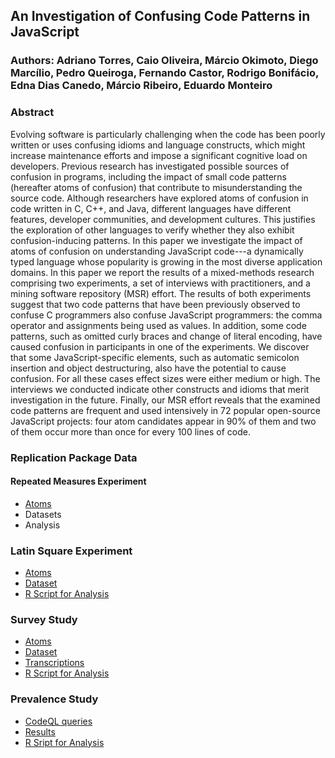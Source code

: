 ## An Investigation of Confusing Code Patterns in JavaScript

### Authors: Adriano Torres, Caio Oliveira, Márcio Okimoto, Diego Marcílio, Pedro Queiroga, Fernando Castor, Rodrigo Bonifácio, Edna Dias Canedo, Márcio Ribeiro, Eduardo Monteiro

### Abstract

Evolving software is particularly challenging when the code has been poorly written or uses confusing idioms and language constructs, which might increase maintenance efforts and impose a significant cognitive load on developers. Previous research has investigated possible sources of confusion in programs, including the impact of small code patterns (hereafter atoms of confusion) that contribute to misunderstanding the source code. Although researchers have explored atoms of confusion in code written in C, C++, and Java, different languages have different features, developer communities, and development cultures. This justifies the exploration of other languages to verify whether they also exhibit confusion-inducing patterns. In this paper we investigate the impact of atoms of confusion on understanding JavaScript code---a dynamically typed language whose popularity is growing in the most diverse application domains. In this paper we report the results of a mixed-methods research comprising two experiments, a set of interviews with practitioners, and a mining software repository (MSR) effort. The results of both experiments suggest that two code patterns that have been previously observed to confuse C programmers also confuse JavaScript programmers: the comma operator and assignments being used as values. In addition, some code patterns, such as omitted curly braces and change of literal encoding, have caused confusion in participants in one of the experiments. We discover that some JavaScript-specific elements, such as automatic semicolon insertion and object destructuring, also have the potential to cause confusion. For all these cases effect sizes were either medium or high. The interviews we conducted indicate other constructs and idioms that merit investigation in the future. Finally, our MSR effort reveals that the examined code patterns are frequent and used intensively in 72 popular open-source JavaScript projects: four atom candidates appear in 90\% of them and two of them occur more than once for every 100 lines of code.

### Replication Package Data


#### Repeated Measures Experiment
  * [Atoms](https://docs.google.com/spreadsheets/d/1A7Y605WK1fttCUmG9I-I2aTG9C95PVSjBRa3KNUlYn4/edit?usp=sharing)
  * Datasets
  * Analysis
  
### Latin Square Experiment
  * [Atoms](https://github.com/rbonifacio/AtomsJS/blob/main/package/s02/atoms.pdf)
  * [Dataset](https://github.com/rbonifacio/AtomsJS/blob/main/package/s02/survey-results.csv)
  * [R Script for Analysis](https://github.com/rbonifacio/AtomsJS/blob/main/package/s02/analysis.Rmd)
  
### Survey Study

  * [Atoms](https://github.com/rbonifacio/AtomsJS/blob/main/package/s03/atoms.pdf)
  * [Dataset](https://github.com/rbonifacio/AtomsJS/blob/main/package/s03/dataset.csv)
  * [Transcriptions](https://github.com/rbonifacio/AtomsJS/blob/main/package/s03/transcriptions)
  * [R Script for Analysis](https://github.com/rbonifacio/AtomsJS/blob/main/package/s03/analysis.Rmd)

### Prevalence  Study

   * [CodeQL queries](https://github.com/rbonifacio/AtomsJS/tree/main/package/s04/queries)
   * [Results](https://github.com/rbonifacio/AtomsJS/blob/main/package/s04/dataset.csv) 
   * [R Sript for Analysis](https://github.com/rbonifacio/AtomsJS/blob/main/package/s04/analysis.Rmd)